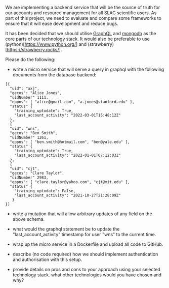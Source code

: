 
We are implementing a backend service that will be the source of truth for our accounts and resource management for all SLAC scientific users. As part of this project, we need to evaluate and compare some frameworks to ensure that it will ease development and reduce bugs.

It has been decided that we should utilise [GraphQL](https://graphql.org/) and [mongodb](https://www.mongodb.com) as the core parts of our technology stack. It would also be preferable to use (python)[https://www.python.org/] and (strawberry)[https://strawberry.rocks/].

Please do the following:

- write a micro service that will serve a query in graphql with the following documents from the database backend:
```
[{
  "uid": "axj",
  "gecos": "Alice Jones",
  "uidNumber" 1111,
  "eppns": [ "alice@gmail.com", "a.jones@stanford.edu" ],
  "status" {
    "training_uptodate": True,
    "last_account_activity": "2022-03-01T15:48:12Z"
  },
  {
  "uid": "wns",
  "gecos": "Ben Smith",
  "uidNumber" 1261,
  "eppns": [ "ben.smith@hotmail.com", "ben@yale.edu" ],
  "status" {
    "training_uptodate": True,
    "last_account_activity": "2022-01-01T07:12:03Z"
  },
  {
  "uid": "cjt",
  "gecos": "Clare Taylor",
  "uidNumber" 2983,
  "eppns": [ "clare.taylor@yahoo.com", "cjt@mit.edu" ],
  "status" {
    "training_uptodate": False,
    "last_account_activity": "2021-10-27T21:28:09Z"
   }
}]
```
- write a mutation that will allow arbitrary updates of any field on the above schema.

- what would the graphql statement be to update the "last_account_activity" timestamp for user "wns" to the current time.

- wrap up the micro service in a Dockerfile and upload all code to GitHub.

- describe (no code required) how we should implement authentication and authorisation with this setup.

- provide details on pros and cons to your approach using your selected technology stack. what other technologies would you have chosen and why?